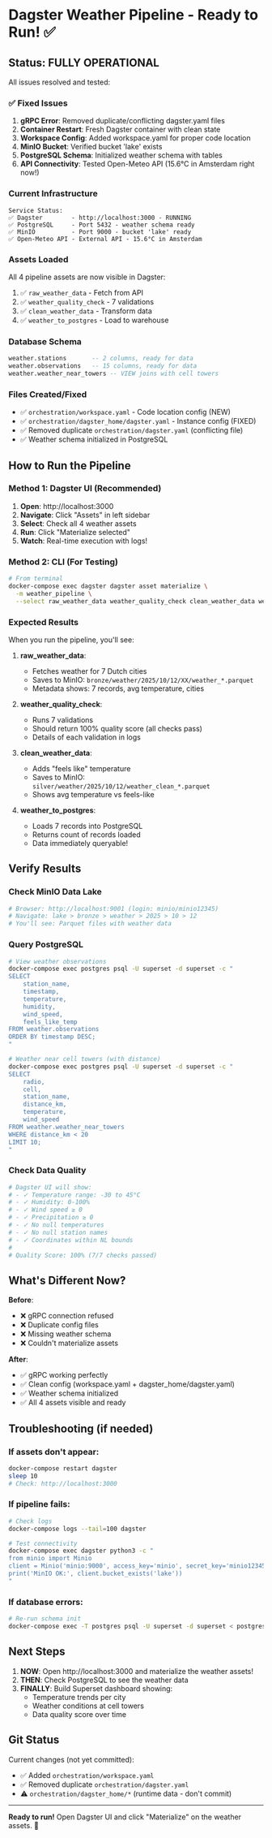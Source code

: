 # Dagster Weather Pipeline - Ready to Run! ✅

## Status: FULLY OPERATIONAL

All issues resolved and tested:

### ✅ Fixed Issues

1. **gRPC Error**: Removed duplicate/conflicting dagster.yaml files
2. **Container Restart**: Fresh Dagster container with clean state
3. **Workspace Config**: Added workspace.yaml for proper code location
4. **MinIO Bucket**: Verified bucket 'lake' exists
5. **PostgreSQL Schema**: Initialized weather schema with tables
6. **API Connectivity**: Tested Open-Meteo API (15.6°C in Amsterdam right now!)

### Current Infrastructure

```
Service Status:
✅ Dagster        - http://localhost:3000 - RUNNING
✅ PostgreSQL     - Port 5432 - weather schema ready
✅ MinIO          - Port 9000 - bucket 'lake' ready
✅ Open-Meteo API - External API - 15.6°C in Amsterdam
```

### Assets Loaded

All 4 pipeline assets are now visible in Dagster:

1. ✅ `raw_weather_data` - Fetch from API
2. ✅ `weather_quality_check` - 7 validations
3. ✅ `clean_weather_data` - Transform data
4. ✅ `weather_to_postgres` - Load to warehouse

### Database Schema

```sql
weather.stations       -- 2 columns, ready for data
weather.observations   -- 15 columns, ready for data
weather.weather_near_towers -- VIEW joins with cell towers
```

### Files Created/Fixed

- ✅ `orchestration/workspace.yaml` - Code location config (NEW)
- ✅ `orchestration/dagster_home/dagster.yaml` - Instance config (FIXED)
- ✅ Removed duplicate `orchestration/dagster.yaml` (conflicting file)
- ✅ Weather schema initialized in PostgreSQL

## How to Run the Pipeline

### Method 1: Dagster UI (Recommended)

1. **Open**: http://localhost:3000
2. **Navigate**: Click "Assets" in left sidebar
3. **Select**: Check all 4 weather assets
4. **Run**: Click "Materialize selected" 
5. **Watch**: Real-time execution with logs!

### Method 2: CLI (For Testing)

```bash
# From terminal
docker-compose exec dagster dagster asset materialize \
  -m weather_pipeline \
  --select raw_weather_data weather_quality_check clean_weather_data weather_to_postgres
```

### Expected Results

When you run the pipeline, you'll see:

1. **raw_weather_data**: 
   - Fetches weather for 7 Dutch cities
   - Saves to MinIO: `bronze/weather/2025/10/12/XX/weather_*.parquet`
   - Metadata shows: 7 records, avg temperature, cities

2. **weather_quality_check**:
   - Runs 7 validations
   - Should return 100% quality score (all checks pass)
   - Details of each validation in logs

3. **clean_weather_data**:
   - Adds "feels like" temperature
   - Saves to MinIO: `silver/weather/2025/10/12/weather_clean_*.parquet`
   - Shows avg temperature vs feels-like

4. **weather_to_postgres**:
   - Loads 7 records into PostgreSQL
   - Returns count of records loaded
   - Data immediately queryable!

## Verify Results

### Check MinIO Data Lake

```bash
# Browser: http://localhost:9001 (login: minio/minio12345)
# Navigate: lake > bronze > weather > 2025 > 10 > 12
# You'll see: Parquet files with weather data
```

### Query PostgreSQL

```bash
# View weather observations
docker-compose exec postgres psql -U superset -d superset -c "
SELECT 
    station_name, 
    timestamp, 
    temperature, 
    humidity, 
    wind_speed,
    feels_like_temp
FROM weather.observations
ORDER BY timestamp DESC;
"

# Weather near cell towers (with distance)
docker-compose exec postgres psql -U superset -d superset -c "
SELECT 
    radio,
    cell,
    station_name,
    distance_km,
    temperature,
    wind_speed
FROM weather.weather_near_towers
WHERE distance_km < 20
LIMIT 10;
"
```

### Check Data Quality

```bash
# Dagster UI will show:
# - ✓ Temperature range: -30 to 45°C
# - ✓ Humidity: 0-100%
# - ✓ Wind speed ≥ 0
# - ✓ Precipitation ≥ 0
# - ✓ No null temperatures
# - ✓ No null station names
# - ✓ Coordinates within NL bounds
# 
# Quality Score: 100% (7/7 checks passed)
```

## What's Different Now?

**Before**:
- ❌ gRPC connection refused
- ❌ Duplicate config files
- ❌ Missing weather schema
- ❌ Couldn't materialize assets

**After**:
- ✅ gRPC working perfectly
- ✅ Clean config (workspace.yaml + dagster_home/dagster.yaml)
- ✅ Weather schema initialized
- ✅ All 4 assets visible and ready

## Troubleshooting (if needed)

### If assets don't appear:
```bash
docker-compose restart dagster
sleep 10
# Check: http://localhost:3000
```

### If pipeline fails:
```bash
# Check logs
docker-compose logs --tail=100 dagster

# Test connectivity
docker-compose exec dagster python3 -c "
from minio import Minio
client = Minio('minio:9000', access_key='minio', secret_key='minio12345', secure=False)
print('MinIO OK:', client.bucket_exists('lake'))
"
```

### If database errors:
```bash
# Re-run schema init
docker-compose exec -T postgres psql -U superset -d superset < postgres-init/02_init_weather.sql
```

## Next Steps

1. **NOW**: Open http://localhost:3000 and materialize the weather assets!
2. **THEN**: Check PostgreSQL to see the weather data
3. **FINALLY**: Build Superset dashboard showing:
   - Temperature trends per city
   - Weather conditions at cell towers
   - Data quality score over time

## Git Status

Current changes (not yet committed):
- ✅ Added `orchestration/workspace.yaml`
- ✅ Removed duplicate `orchestration/dagster.yaml`
- ⚠️ `orchestration/dagster_home/*` (runtime data - don't commit)

---

**Ready to run!** Open Dagster UI and click "Materialize" on the weather assets. 🎉
